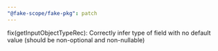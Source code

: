 ```yaml
---
"@fake-scope/fake-pkg": patch
---
```


fix(getInputObjectTypeRec): Correctly infer type of field with no default value (should be non-optional and non-nullable)
